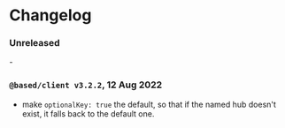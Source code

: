 # Changelog

### Unreleased

<!-- Put unrelease changes here, then when releasing, move them to a new entry with the correct date and list of changes. -->

\-

### `@based/client v3.2.2`, 12 Aug 2022

- make `optionalKey: true` the default, so that if the named hub doesn't exist, it falls back to the default one.
